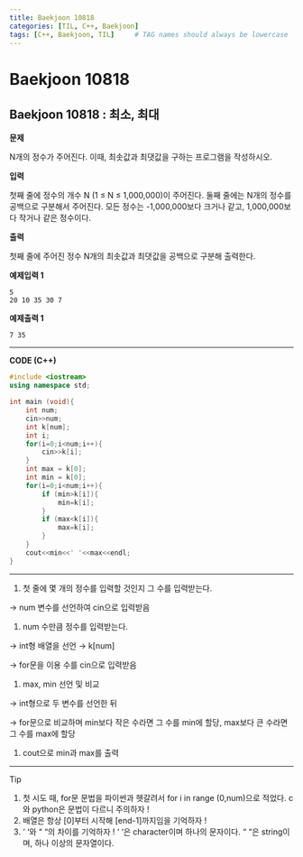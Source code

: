 ```yaml
---
title: Baekjoon 10818
categories: [TIL, C++, Baekjoon]
tags: [C++, Baekjoon, TIL]     # TAG names should always be lowercase
---
```


# Baekjoon 10818

## Baekjoon 10818 : 최소, 최대

**문제**

N개의 정수가 주어진다. 이때, 최솟값과 최댓값을 구하는 프로그램을 작성하시오.

**입력**

첫째 줄에 정수의 개수 N (1 ≤ N ≤ 1,000,000)이 주어진다. 둘째 줄에는 N개의 정수를 공백으로 구분해서 주어진다. 모든 정수는 -1,000,000보다 크거나 같고, 1,000,000보다 작거나 같은 정수이다.

**출력**

첫째 줄에 주어진 정수 N개의 최솟값과 최댓값을 공백으로 구분해 출력한다.

**예제입력 1**

```
5
20 10 35 30 7
```

**예제출력 1**

```
7 35
```

---

**CODE (C++)**

```cpp
#include <iostream>
using namespace std;

int main (void){
    int num;
    cin>>num;
    int k[num];
    int i;
    for(i=0;i<num;i++){
        cin>>k[i];
    }
    int max = k[0];
    int min = k[0];
    for(i=0;i<num;i++){
        if (min>k[i]){
            min=k[i];
        }
        if (max<k[i]){
            max=k[i];
        }
    }
    cout<<min<<' '<<max<<endl;
}
```

---

1. 첫 줄에 몇 개의 정수를 입력할 것인지 그 수를 입력받는다.

→ num 변수를 선언하여 cin으로 입력받음

1. num 수만큼 정수를 입력받는다.

→ int형 배열을 선언 → k[num]

→ for문을 이용 수를 cin으로 입력받음

1. max, min 선언 및 비교

→ int형으로 두 변수를 선언한 뒤

→ for문으로 비교하며 min보다 작은 수라면 그 수를 min에 할당, max보다 큰 수라면 그 수를 max에 할당

1. cout으로 min과 max를 출력

---

Tip

1. 첫 시도 때, for문 문법을 파이썬과 헷갈려서 for i in range (0,num)으로 적었다. c와 python은 문법이 다르니 주의하자 !
2. 배열은 항상 [0]부터 시작해 [end-1]까지임을 기억하자 !
3. ‘ ‘와 “ “의 차이를 기억하자 ! ‘ ‘은 character이며 하나의 문자이다. “ “은 string이며, 하나 이상의 문자열이다.
